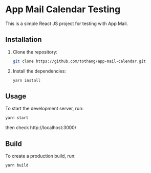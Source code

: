 # App Mail Calendar Testing

This is a simple React JS project for testing with App Mail.

## Installation

1. Clone the repository:
   ```sh
   git clone https://github.com/tothang/app-mail-calendar.git
   ```
3. Install the dependencies:
   ```sh
   yarn install
   ```

## Usage

To start the development server, run:

```sh
yarn start
```
then check http://localhost:3000/

## Build

To create a production build, run:

```sh
yarn build
```


